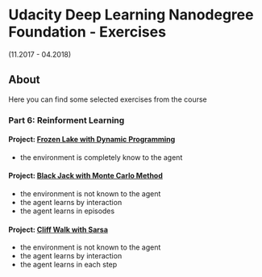 # Udacity Deep Learning Nanodegree Foundation - Exercises
(11.2017 - 04.2018)

## About
Here you can find some selected exercises from the course

### Part 6: Reinforment Learning
#### Project: [Frozen Lake with Dynamic Programming](Dynamic_Programming.html)
- the environment is completely know to the agent

#### Project: [Black Jack with Monte Carlo Method](Monte_Carlo.html)
- the environment is not known to the agent
- the agent learns by interaction 
- the agent learns in episodes

#### Project: [Cliff Walk with Sarsa](Temporal_Difference.html)
- the environment is not known to the agent
- the agent learns by interaction 
- the agent learns in each step
